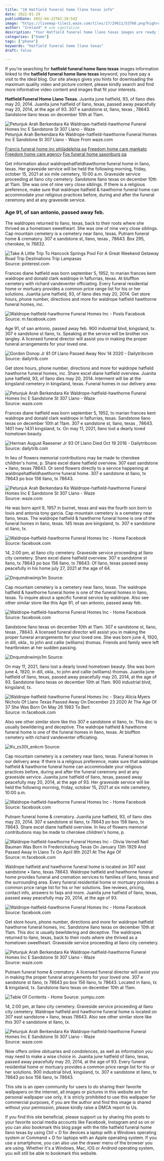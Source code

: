 ```yaml
---
title: "18 Hatfield funeral home llano texas info"
date: 2022-01-19
publishDate: 2022-04-22T02:20:54Z
image: "https://livemap-tiles1.waze.com/tiles/17/29611/53760.png?highres=true"
author: "Ireland" # use capitalize
description: "Your Hatfield funeral home llano texas images are ready in this website. Hatfield funeral home llano texas are a topic that is being searched for and liked by netizens today. You can Find and Download the Hatfield funeral home llano texas files here. Download all free photos."
categories: ["home"]
tags: ["phone"]
keywords: "Hatfield funeral home llano texas"
draft: false

---
```


If you're searching for **hatfield funeral home llano texas** images information linked to the **hatfield funeral home llano texas** keyword, you have pay a visit to the ideal  blog.  Our site always  gives you  hints  for downloading  the maximum  quality video and picture  content, please kindly search and find more informative video content and images  that fit your interests.

**Hatfield Funeral Home Llano Texas**. Juanita june hatfield, 93, of llano dies may 20, 2014. Juanita june hatfield of llano, texas, passed away peacefully may 20, 2014, at the age of 93. 307 e sandstone st, llano, texas , 78643. Sandstone llano texas on december 10th at 11am.

![Petunjuk Arah Berkendara Ke Waldrope-hatfield-hawthorne Funeral Homes Inc E Sandstone St 307 Llano - Waze](https://livemap-tiles1.waze.com/tiles/17/29609/53759.png?highres=true "Petunjuk Arah Berkendara Ke Waldrope-hatfield-hawthorne Funeral Homes Inc E Sandstone St 307 Llano - Waze")
Petunjuk Arah Berkendara Ke Waldrope-hatfield-hawthorne Funeral Homes Inc E Sandstone St 307 Llano - Waze From waze.com

[Francis funeral home inc philadelphia pa](/francis-funeral-home-inc-philadelphia-pa/)
[Freedom home care mankato](/freedom-home-care-mankato/)
[Freedom home care agency](/freedom-home-care-agency/)
[Fox funeral home saxonburg pa](/fox-funeral-home-saxonburg-pa/)

Get information about waldropehatfieldhawthorne funeral home in llano, texas. Her graveside service will be held the following morning, friday, october 15, 2021 at six mile cemetery, 10:00 a.m. Graveside service proceeding at llano city cemetery. Sandstone llano texas on december 10th at 11am. She was one of nine very close siblings. If there is a religious preference, make sure that waldrope hatfield &amp; hawthorne funeral home can accommodate your religious practices before, during and after the funeral ceremony and at any graveside service.

### Age 91, of san antonio, passed away feb.

The waldropes returned to llano, texas, back to their roots where she thrived as a hometown sweetheart. She was one of nine very close siblings. Cap mountain cemetery is a cemetery near llano, texas. Putnam funeral home &amp; crematory. 307 e sandstone st, llano, texas , 78643. Box 295, cherokee, tx 76832.


![Take A Little Trip To Hancock Springs Pool For A Great Weekend Getaway Road Trip Destinations Trip Lampasas](https://i.pinimg.com/originals/ba/ad/d4/baadd47a4aa44beacead9e849cd9a572.jpg "Take A Little Trip To Hancock Springs Pool For A Great Weekend Getaway Road Trip Destinations Trip Lampasas")
Source: pinterest.com

Frances diane hatfield was born september 5, 1952, to marian frances kent waldrope and donald clark waldrope in falfurrias, texas. At bluffton cemetery with richard vandeventer officiating. Every funeral residential home or mortuary provides a common price range list for his or her solutions. Juanita june hatfield, 93, of llano dies may 20, 2014. Get store hours, phone number, directions and more for waldrope hatfield hawthorne funeral homes, inc.

![Waldrope-hatfield-hawthorne Funeral Homes Inc - Posts Facebook](https://lookaside.fbsbx.com/lookaside/crawler/media/?media_id=3932847630274355 "Waldrope-hatfield-hawthorne Funeral Homes Inc - Posts Facebook")
Source: m.facebook.com

Age 91, of san antonio, passed away feb. 900 industrial blvd, kingsland, tx. 307 e sandstone st llano, tx. Speaking at the service will be brother ron langley. A licensed funeral director will assist you in making the proper funeral arrangements for your loved one.

![Gordon Donop Jr 81 Of Llano Passed Away Nov 14 2020 - Dailytribcom](https://www.dailytrib.com/wp-content/uploads/2020/11/Gordon-Donop-Jr-1024x726.jpg "Gordon Donop Jr 81 Of Llano Passed Away Nov 14 2020 - Dailytribcom")
Source: dailytrib.com

Get store hours, phone number, directions and more for waldrope hatfield hawthorne funeral homes, inc. Share excel diane hatfield overview. Juanita june hatfield, 93, of llano dies may 20, 2014. Interment will be at the kingsland cemetery in kingsland, texas. Funeral homes in our delivery area:

![Petunjuk Arah Berkendara Ke Waldrope-hatfield-hawthorne Funeral Homes Inc E Sandstone St 307 Llano - Waze](https://livemap-tiles1.waze.com/tiles/17/29609/53759.png?highres=true "Petunjuk Arah Berkendara Ke Waldrope-hatfield-hawthorne Funeral Homes Inc E Sandstone St 307 Llano - Waze")
Source: waze.com

Frances diane hatfield was born september 5, 1952, to marian frances kent waldrope and donald clark waldrope in falfurrias, texas. Sandstone llano texas on december 10th at 11am. 307 e sandstone st, llano, texas , 78643. 1401 hwy 1431 kingsland, tx. On may 11, 2021, llano lost a dearly loved hometown beauty.

![Herman August Raesener Jr 93 Of Llano Died Oct 19 2018 - Dailytribcom](https://www.dailytrib.com/wp-content/uploads/2018/10/raesener.jpg "Herman August Raesener Jr 93 Of Llano Died Oct 19 2018 - Dailytribcom")
Source: dailytrib.com

In lieu of flowers memorial contributions may be made to cherokee children&#039;s home, p. Share excel diane hatfield overview. 307 east sandstone • llano, texas 78643. Or send flowers directly to a service happening at waldropehatfieldhawthorne funeral home. 307 e sandstone st llano, tx 78643 po box 156 llano, tx 78643.

![Petunjuk Arah Berkendara Ke Waldrope-hatfield-hawthorne Funeral Homes Inc E Sandstone St 307 Llano - Waze](https://livemap-tiles1.waze.com/tiles/17/29611/53762.png?highres=true "Petunjuk Arah Berkendara Ke Waldrope-hatfield-hawthorne Funeral Homes Inc E Sandstone St 307 Llano - Waze")
Source: waze.com

He was born april 9, 1957 in burnet, texas and was the fourth son born to louis and antonia tony garcia. Cap mountain cemetery is a cemetery near llano, texas. The waldrope hatfield &amp; hawthorne funeral home is one of the funeral homes in llano, texas. 145 texas ave kingsland, tx. 307 e sandstone st llano, tx.

![Waldrope-hatfield-hawthorne Funeral Homes Inc - Home Facebook](https://lookaside.fbsbx.com/lookaside/crawler/media/?media_id=3982183355340782 "Waldrope-hatfield-hawthorne Funeral Homes Inc - Home Facebook")
Source: facebook.com

14, 2:00 pm, at llano city cemetery. Graveside service proceeding at llano city cemetery. Share excel diane hatfield overview. 307 e sandstone st llano, tx 78643 po box 156 llano, tx 78643. Of llano, texas passed away peacefully in his home july 27, 2021 at the age of 64.

![Dnqumdnwimjs1m](https://lookaside.fbsbx.com/lookaside/crawler/media/?media_id=3994804150745369 "Dnqumdnwimjs1m")
Source: 

Cap mountain cemetery is a cemetery near llano, texas. The waldrope hatfield &amp; hawthorne funeral home is one of the funeral homes in llano, texas. To inquire about a specific funeral service by waldrope. Also see other similar store like this Age 91, of san antonio, passed away feb.

![Waldrope-hatfield-hawthorne Funeral Homes Inc - Home Facebook](https://lookaside.fbsbx.com/lookaside/crawler/media/?media_id=3985714321654352 "Waldrope-hatfield-hawthorne Funeral Homes Inc - Home Facebook")
Source: facebook.com

Sandstone llano texas on december 10th at 11am. 307 e sandstone st, llano, texas , 78643. A licensed funeral director will assist you in making the proper funeral arrangements for your loved one. She was born june 4, 1920, in dill, okla., to john and callie (williams) thomas. Friends and family were left heartbroken at her sudden passing.

![Dnqumdnwimjs1m](https://lookaside.fbsbx.com/lookaside/crawler/media/?media_id=3996578027234648 "Dnqumdnwimjs1m")
Source: 

On may 11, 2021, llano lost a dearly loved hometown beauty. She was born june 4, 1920, in dill, okla., to john and callie (williams) thomas. Juanita june hatfield of llano, texas, passed away peacefully may 20, 2014, at the age of 93. Sandstone llano texas on december 10th at 11am. 900 industrial blvd, kingsland, tx.

![Waldrope-hatfield-hawthorne Funeral Homes Inc - Stacy Alicia Myers Nichols Of Llano Texas Passed Away On December 23 2020 At The Age Of 37 She Was Born On May 26 1983 To Bert](https://lookaside.fbsbx.com/lookaside/crawler/media/?media_id=3701358533423267 "Waldrope-hatfield-hawthorne Funeral Homes Inc - Stacy Alicia Myers Nichols Of Llano Texas Passed Away On December 23 2020 At The Age Of 37 She Was Born On May 26 1983 To Bert")
Source: m.facebook.com

Also see other similar store like this 307 e sandstone st llano, tx. This doc is usually bewildering and deceptive. The waldrope hatfield &amp; hawthorne funeral home is one of the funeral homes in llano, texas. At bluffton cemetery with richard vandeventer officiating.

![Kv_zs30t_enkcm](https://lookaside.fbsbx.com/lookaside/crawler/media/?media_id=3994140797478371 "Kv_zs30t_enkcm")
Source: 

Cap mountain cemetery is a cemetery near llano, texas. Funeral homes in our delivery area: If there is a religious preference, make sure that waldrope hatfield &amp; hawthorne funeral home can accommodate your religious practices before, during and after the funeral ceremony and at any graveside service. Juanita june hatfield of llano, texas, passed away peacefully may 20, 2014, at the age of 93. Her graveside service will be held the following morning, friday, october 15, 2021 at six mile cemetery, 10:00 a.m.

![Waldrope-hatfield-hawthorne Funeral Homes Inc - Home Facebook](https://lookaside.fbsbx.com/lookaside/crawler/media/?media_id=3973299112895873 "Waldrope-hatfield-hawthorne Funeral Homes Inc - Home Facebook")
Source: facebook.com

Putnam funeral home &amp; crematory. Juanita june hatfield, 93, of llano dies may 20, 2014. 307 e sandstone st llano, tx 78643 po box 156 llano, tx 78643. Share excel diane hatfield overview. In lieu of flowers memorial contributions may be made to cherokee children&#039;s home, p.

![Waldrope-hatfield-hawthorne Funeral Homes Inc - Olivia Vernell Nell Bauman Was Born In Fredericksburg Texas On January 13th 1929 And Passed Away In Llano Tx On April 9th 2021 At The Age Of](https://lookaside.fbsbx.com/lookaside/crawler/media/?media_id=3792179364341183 "Waldrope-hatfield-hawthorne Funeral Homes Inc - Olivia Vernell Nell Bauman Was Born In Fredericksburg Texas On January 13th 1929 And Passed Away In Llano Tx On April 9th 2021 At The Age Of")
Source: m.facebook.com

Waldrope hatfield and hawthorne funeral home is located on 307 east sandstone • llano, texas 78643. Waldrope hatfield and hawthorne funeral home provides funeral and cremation services to families of llano, texas and the surrounding area. Every funeral residential home or mortuary provides a common price range list for his or her solutions. See reviews, pricing, contact info, answers to faqs and more. Juanita june hatfield of llano, texas, passed away peacefully may 20, 2014, at the age of 93.

![Waldrope-hatfield-hawthorne Funeral Homes Inc - Home Facebook](https://lookaside.fbsbx.com/lookaside/crawler/media/?media_id=3988216014737516 "Waldrope-hatfield-hawthorne Funeral Homes Inc - Home Facebook")
Source: facebook.com

Get store hours, phone number, directions and more for waldrope hatfield hawthorne funeral homes, inc. Sandstone llano texas on december 10th at 11am. This doc is usually bewildering and deceptive. The waldropes returned to llano, texas, back to their roots where she thrived as a hometown sweetheart. Graveside service proceeding at llano city cemetery.

![Petunjuk Arah Berkendara Ke Waldrope-hatfield-hawthorne Funeral Homes Inc E Sandstone St 307 Llano - Waze](https://livemap-tiles1.waze.com/tiles/17/29611/53759.png?highres=true "Petunjuk Arah Berkendara Ke Waldrope-hatfield-hawthorne Funeral Homes Inc E Sandstone St 307 Llano - Waze")
Source: waze.com

Putnam funeral home &amp; crematory. A licensed funeral director will assist you in making the proper funeral arrangements for your loved one. 307 e sandstone st llano, tx 78643 po box 156 llano, tx 78643. Located in llano, tx &amp; kingsland, tx. Sandstone llano texas on december 10th at 11am.

![Table Of Contents - Home](https://www.yumpu.com/en/image/facebook/7630140.jpg "Table Of Contents - Home")
Source: yumpu.com

14, 2:00 pm, at llano city cemetery. Graveside service proceeding at llano city cemetery. Waldrope hatfield and hawthorne funeral home is located on 307 east sandstone • llano, texas 78643. Also see other similar store like this 307 e sandstone st llano, tx.

![Petunjuk Arah Berkendara Ke Waldrope-hatfield-hawthorne Funeral Homes Inc E Sandstone St 307 Llano - Waze](https://livemap-tiles1.waze.com/tiles/17/29611/53760.png?highres=true "Petunjuk Arah Berkendara Ke Waldrope-hatfield-hawthorne Funeral Homes Inc E Sandstone St 307 Llano - Waze")
Source: waze.com

Now offers online obituaries and condolences, as well as information you may need to make a wise choice in. Juanita june hatfield of llano, texas, passed away peacefully may 20, 2014, at the age of 93. Every funeral residential home or mortuary provides a common price range list for his or her solutions. 900 industrial blvd, kingsland, tx. 307 e sandstone st llano, tx 78643 po box 156 llano, tx 78643.

This site is an open community for users to do sharing their favorite wallpapers on the internet, all images or pictures in this website are for personal wallpaper use only, it is stricly prohibited to use this wallpaper for commercial purposes, if you are the author and find this image is shared without your permission, please kindly raise a DMCA report to Us.

If you find this site beneficial, please support us by sharing this posts to your favorite social media accounts like Facebook, Instagram and so on or you can also bookmark this blog page with the title hatfield funeral home llano texas by using Ctrl + D for devices a laptop with a Windows operating system or Command + D for laptops with an Apple operating system. If you use a smartphone, you can also use the drawer menu of the browser you are using. Whether it's a Windows, Mac, iOS or Android operating system, you will still be able to bookmark this website.

